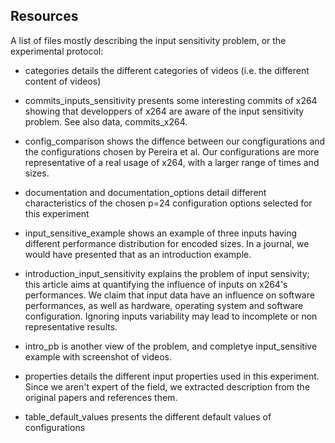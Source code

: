 ## Resources

A list of files mostly describing the input sensitivity problem, or the experimental protocol:

- categories details the different categories of videos (i.e. the different content of videos)

- commits_inputs_sensitivity presents some interesting commits of x264 showing that developpers of x264 are aware of the input sensitivity problem. See also data, commits_x264.

- config_comparison shows the diffence between our congfigurations and the configurations chosen by Pereira et al. Our configurations are more representative of a real usage of x264, with a larger range of times and sizes.

- documentation and documentation_options detail different characteristics of the chosen p=24 configuration options selected for this experiment

- input_sensitive_example shows an example of three inputs having different performance distribution for encoded sizes. In a journal, we would have presented that as an introduction example.

- introduction_input_sensitivity explains the problem of input sensivity; this article aims at quantifying the influence of inputs on x264's performances. We claim that input data have an influence on software performances, as well as hardware, operating system and software configuration. Ignoring inputs variability may lead to incomplete or non representative results.

- intro_pb is another view of the problem, and completye input_sensitive example with screenshot of videos.

- properties details the different input properties used in this experiment. Since we aren't expert of the field, we extracted description from the original papers and references them.

- table_default_values presents the different default values of configurations

